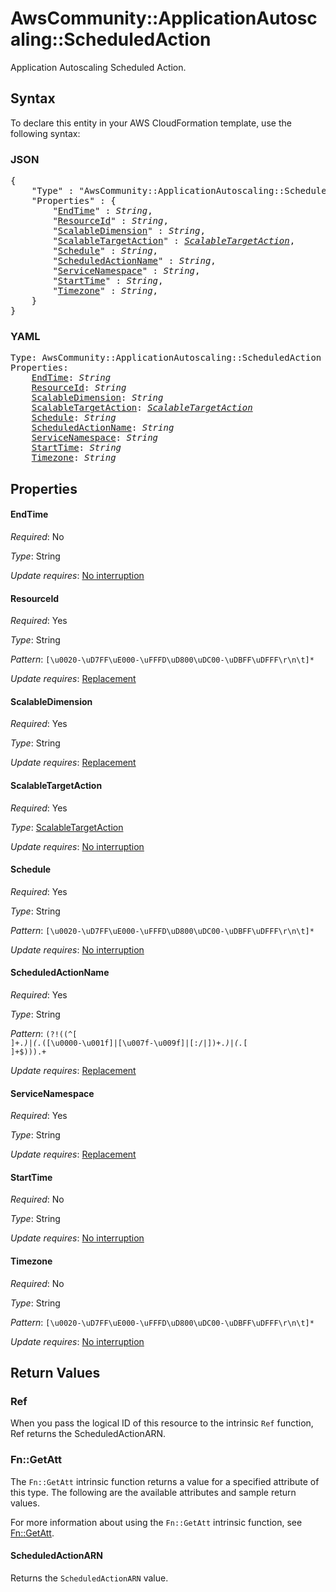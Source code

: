# AwsCommunity::ApplicationAutoscaling::ScheduledAction

Application Autoscaling Scheduled Action.

## Syntax

To declare this entity in your AWS CloudFormation template, use the following syntax:

### JSON

<pre>
{
    "Type" : "AwsCommunity::ApplicationAutoscaling::ScheduledAction",
    "Properties" : {
        "<a href="#endtime" title="EndTime">EndTime</a>" : <i>String</i>,
        "<a href="#resourceid" title="ResourceId">ResourceId</a>" : <i>String</i>,
        "<a href="#scalabledimension" title="ScalableDimension">ScalableDimension</a>" : <i>String</i>,
        "<a href="#scalabletargetaction" title="ScalableTargetAction">ScalableTargetAction</a>" : <i><a href="scalabletargetaction.md">ScalableTargetAction</a></i>,
        "<a href="#schedule" title="Schedule">Schedule</a>" : <i>String</i>,
        "<a href="#scheduledactionname" title="ScheduledActionName">ScheduledActionName</a>" : <i>String</i>,
        "<a href="#servicenamespace" title="ServiceNamespace">ServiceNamespace</a>" : <i>String</i>,
        "<a href="#starttime" title="StartTime">StartTime</a>" : <i>String</i>,
        "<a href="#timezone" title="Timezone">Timezone</a>" : <i>String</i>,
    }
}
</pre>

### YAML

<pre>
Type: AwsCommunity::ApplicationAutoscaling::ScheduledAction
Properties:
    <a href="#endtime" title="EndTime">EndTime</a>: <i>String</i>
    <a href="#resourceid" title="ResourceId">ResourceId</a>: <i>String</i>
    <a href="#scalabledimension" title="ScalableDimension">ScalableDimension</a>: <i>String</i>
    <a href="#scalabletargetaction" title="ScalableTargetAction">ScalableTargetAction</a>: <i><a href="scalabletargetaction.md">ScalableTargetAction</a></i>
    <a href="#schedule" title="Schedule">Schedule</a>: <i>String</i>
    <a href="#scheduledactionname" title="ScheduledActionName">ScheduledActionName</a>: <i>String</i>
    <a href="#servicenamespace" title="ServiceNamespace">ServiceNamespace</a>: <i>String</i>
    <a href="#starttime" title="StartTime">StartTime</a>: <i>String</i>
    <a href="#timezone" title="Timezone">Timezone</a>: <i>String</i>
</pre>

## Properties

#### EndTime

_Required_: No

_Type_: String

_Update requires_: [No interruption](https://docs.aws.amazon.com/AWSCloudFormation/latest/UserGuide/using-cfn-updating-stacks-update-behaviors.html#update-no-interrupt)

#### ResourceId

_Required_: Yes

_Type_: String

_Pattern_: <code>[\u0020-\uD7FF\uE000-\uFFFD\uD800\uDC00-\uDBFF\uDFFF\r\n\t]*</code>

_Update requires_: [Replacement](https://docs.aws.amazon.com/AWSCloudFormation/latest/UserGuide/using-cfn-updating-stacks-update-behaviors.html#update-replacement)

#### ScalableDimension

_Required_: Yes

_Type_: String

_Update requires_: [Replacement](https://docs.aws.amazon.com/AWSCloudFormation/latest/UserGuide/using-cfn-updating-stacks-update-behaviors.html#update-replacement)

#### ScalableTargetAction

_Required_: Yes

_Type_: <a href="scalabletargetaction.md">ScalableTargetAction</a>

_Update requires_: [No interruption](https://docs.aws.amazon.com/AWSCloudFormation/latest/UserGuide/using-cfn-updating-stacks-update-behaviors.html#update-no-interrupt)

#### Schedule

_Required_: Yes

_Type_: String

_Pattern_: <code>[\u0020-\uD7FF\uE000-\uFFFD\uD800\uDC00-\uDBFF\uDFFF\r\n\t]*</code>

_Update requires_: [No interruption](https://docs.aws.amazon.com/AWSCloudFormation/latest/UserGuide/using-cfn-updating-stacks-update-behaviors.html#update-no-interrupt)

#### ScheduledActionName

_Required_: Yes

_Type_: String

_Pattern_: <code>(?!((^[ ]+.*)|(.*([\u0000-\u001f]|[\u007f-\u009f]|[:/|])+.*)|(.*[ ]+$))).+</code>

_Update requires_: [Replacement](https://docs.aws.amazon.com/AWSCloudFormation/latest/UserGuide/using-cfn-updating-stacks-update-behaviors.html#update-replacement)

#### ServiceNamespace

_Required_: Yes

_Type_: String

_Update requires_: [Replacement](https://docs.aws.amazon.com/AWSCloudFormation/latest/UserGuide/using-cfn-updating-stacks-update-behaviors.html#update-replacement)

#### StartTime

_Required_: No

_Type_: String

_Update requires_: [No interruption](https://docs.aws.amazon.com/AWSCloudFormation/latest/UserGuide/using-cfn-updating-stacks-update-behaviors.html#update-no-interrupt)

#### Timezone

_Required_: No

_Type_: String

_Pattern_: <code>[\u0020-\uD7FF\uE000-\uFFFD\uD800\uDC00-\uDBFF\uDFFF\r\n\t]*</code>

_Update requires_: [No interruption](https://docs.aws.amazon.com/AWSCloudFormation/latest/UserGuide/using-cfn-updating-stacks-update-behaviors.html#update-no-interrupt)

## Return Values

### Ref

When you pass the logical ID of this resource to the intrinsic `Ref` function, Ref returns the ScheduledActionARN.

### Fn::GetAtt

The `Fn::GetAtt` intrinsic function returns a value for a specified attribute of this type. The following are the available attributes and sample return values.

For more information about using the `Fn::GetAtt` intrinsic function, see [Fn::GetAtt](https://docs.aws.amazon.com/AWSCloudFormation/latest/UserGuide/intrinsic-function-reference-getatt.html).

#### ScheduledActionARN

Returns the <code>ScheduledActionARN</code> value.

